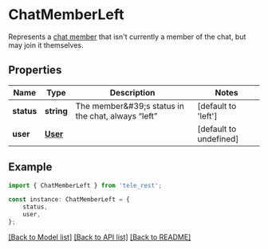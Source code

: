 # ChatMemberLeft

Represents a [chat member](https://core.telegram.org/bots/api/#chatmember) that isn\'t currently a member of the chat, but may join it themselves.

## Properties

Name | Type | Description | Notes
------------ | ------------- | ------------- | -------------
**status** | **string** | The member\&#39;s status in the chat, always “left” | [default to 'left']
**user** | [**User**](User.md) |  | [default to undefined]

## Example

```typescript
import { ChatMemberLeft } from 'tele_rest';

const instance: ChatMemberLeft = {
    status,
    user,
};
```

[[Back to Model list]](../README.md#documentation-for-models) [[Back to API list]](../README.md#documentation-for-api-endpoints) [[Back to README]](../README.md)
